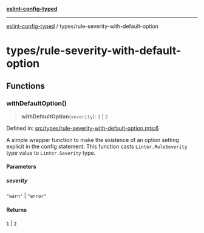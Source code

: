 [**eslint-config-typed**](../README.md)

***

[eslint-config-typed](../README.md) / types/rule-severity-with-default-option

# types/rule-severity-with-default-option

## Functions

### withDefaultOption()

> **withDefaultOption**(`severity`): `1` \| `2`

Defined in: [src/types/rule-severity-with-default-option.mts:6](https://github.com/noshiro-pf/eslint-config-typed/blob/main/src/types/rule-severity-with-default-option.mts#L6)

A simple wrapper function to make the existence of an option setting explicit
in the config statement. This function casts `Linter.RuleSeverity` type value
to `Linter.Severity` type.

#### Parameters

##### severity

`"warn"` | `"error"`

#### Returns

`1` \| `2`
